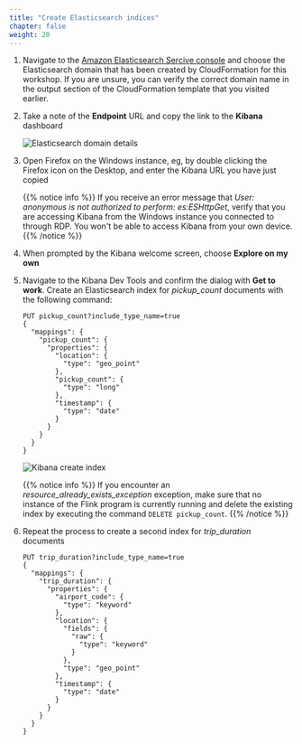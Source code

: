 ```yaml
---
title: "Create Elasticsearch indices"
chapter: false
weight: 20
---
```


1. Navigate to the [Amazon Elasticsearch Sercive console](https://console.aws.amazon.com/es/) and choose the Elasticsearch domain that has been created by CloudFormation for this workshop. If you are unsure, you can verify the correct domain name in the output section of the CloudFormation template that you visited earlier.

1. Take a note of the **Endpoint** URL and copy the link to the **Kibana** dashboard

	![Elasticsearch domain details](/images/aes-domain-details.png)

1. Open Firefox on the Windows instance, eg, by double clicking the Firefox icon on the Desktop, and enter the Kibana URL you have just copied

	{{% notice info %}}
If you receive an error message that *User: anonymous is not authorized to perform: es:ESHttpGet*, verify that you are accessing Kibana from the Windows instance you connected to through RDP. You won't be able to access Kibana from your own device.
	{{% /notice %}}

1. When prompted by the Kibana welcome screen, choose **Explore on my own**

1. Navigate to the Kibana Dev Tools and confirm the dialog with **Get to work**. Create an Elasticsearch index for *pickup_count* documents with the following command:

	```
	PUT pickup_count?include_type_name=true
	{
	  "mappings": {
	    "pickup_count": {
	      "properties": {
	        "location": {
	          "type": "geo_point"
	        },
	        "pickup_count": {
	          "type": "long"
	        },
	        "timestamp": {
	          "type": "date"
	        }
	      }
	    }
	  }
	}
	```

	![Kibana create index](/images/kibana-1-create-index.png)

	{{% notice info %}}
If you encounter an *resource_already_exists_exception* exception, make sure that no instance of the Flink program is currently running and delete the existing index by executing the command `DELETE pickup_count`.
	{{% /notice %}}

1. Repeat the process to create a second index for *trip_duration* documents

	```
	PUT trip_duration?include_type_name=true
	{
	  "mappings": {
	    "trip_duration": {
	      "properties": {
	        "airport_code": {
	          "type": "keyword"
	        },
	        "location": {
	          "fields": {
	            "raw": {
	              "type": "keyword"
	            }
	          },
	          "type": "geo_point"
	        },
	        "timestamp": {
	          "type": "date"
	        }
	      }
	    }
	  }
	}
	```
